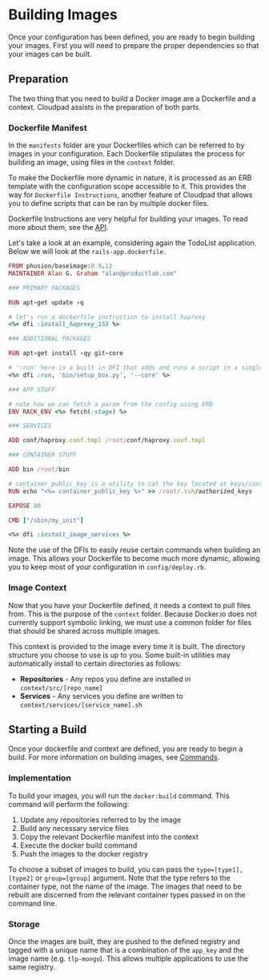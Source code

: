 # Building Images

Once your configuration has been defined, you are ready to begin building your images. First you will need to prepare the proper dependencies so that your images can be built.

## Preparation

The two thing that you need to build a Docker image are a Dockerfile and a context. Cloudpad assists in the preparation of both parts.

### Dockerfile Manifest

In the `manifests` folder are your Dockerfiles which can be referred to by images in your configuration. Each Dockerfile stipulates the process for building an image, using files in the `context` folder.

To make the Dockerfile more dynamic in nature, it is processed as an ERB template with the configuration scope accessible to it. This provides the way for `Dockerfile Instructions`, another feature of Cloudpad that allows you to define scripts that can be ran by multiple docker files.

Dockerfile Instructions are very helpful for building your images. To read more about them, see the [API][dfi].

Let's take a look at an example, considering again the TodoList application. Below we will look at the `rails-app.dockerfile`.

```ruby
FROM phusion/baseimage:0.9.12
MAINTAINER Alan G. Graham "alan@productlab.com"

### PRIMARY PACKAGES

RUN apt-get update -q

# let's run a dockerfile instruction to install haproxy
<%= dfi :install_haproxy_153 %>

### ADDITIONAL PACKAGES

RUN apt-get install -qy git-core

# ':run' here is a built in DFI that adds and runs a script in a single line
<%= dfi :run, 'bin/setup_box.py', '--core' %>

### APP STUFF

# note how we can fetch a param from the config using ERB
ENV RACK_ENV <%= fetch(:stage) %>

### SERVICES

ADD conf/haproxy.conf.tmpl /root/conf/haproxy.conf.tmpl

### CONTAINER STUFF

ADD bin /root/bin

# container_public_key is a utility to cat the key located at keys/container
RUN echo "<%= container_public_key %>" >> /root/.ssh/authorized_keys

EXPOSE 80

CMD ["/sbin/my_init"]

<%= dfi :install_image_services %>
```

Note the use of the DFIs to easily reuse certain commands when building an image. This allows your Dockerfile to become much more dynamic, allowing you to keep most of your configuration in `config/deploy.rb`.

### Image Context

Now that you have your Dockerfile defined, it needs a context to pull files from. This is the purpose of the `context` folder. Because Docker.io does not currently support symbolic linking, we must use a common folder for files that should be shared across multiple images.

This context is provided to the image every time it is built. The directory structure you choose to use is up to you. Some built-in utilities may automatically install to certain directories as follows:

* **Repositories** - Any repos you define are installed in `context/src/[repo_name]`
* **Services** - Any services you define are written to `context/services/[service_name].sh`

## Starting a Build

Once your dockerfile and context are defined, you are ready to begin a build. For more information on building images, see [Commands][commands].

### Implementation

To build your images, you will run the `docker:build` command. This command will perform the following:

1. Update any repositories referred to by the image
2. Build any necessary service files
2. Copy the relevant Dockerfile manifest into the context
3. Execute the docker build command
4. Push the images to the docker registry

To choose a subset of images to build, you can pass the `type=[type1],[type2]` or `group=[group]` argument. Note that the type refers to the container type, not the name of the image. The images that need to be rebuilt are discerned from the relevant container types passed in on the command line.

### Storage

Once the images are built, they are pushed to the defined registry and tagged with a unique name that is a combination of the `app_key` and the image name (e.g. `tlp-mongo`). This allows multiple applications to use the same registry.


[dfi]: ../api/dockerfile_instructions
[commands]: ../api/commands
